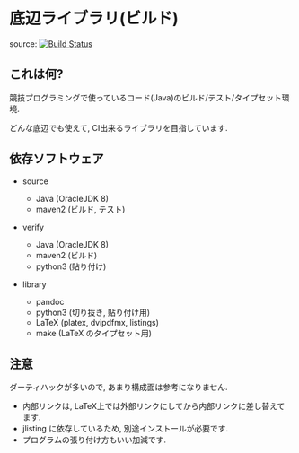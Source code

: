底辺ライブラリ(ビルド)
==============================
source: [![Build Status](https://travis-ci.org/monyone/library_pandoc.svg?branch=master)](https://travis-ci.org/monyone/library_pandoc)

これは何?
---------

競技プログラミングで使っているコード(Java)のビルド/テスト/タイプセット環境.

どんな底辺でも使えて, CI出来るライブラリを目指しています.

依存ソフトウェア
----------------
+ source
  + Java (OracleJDK 8)
  + maven2 (ビルド, テスト)

+ verify
  + Java (OracleJDK 8)
  + maven2 (ビルド)
  + python3 (貼り付け)

+ library
  + pandoc
  + python3 (切り抜き, 貼り付け用)
  + LaTeX (platex, dvipdfmx, listings)
  + make (LaTeX のタイプセット用)

注意
----
ダーティハックが多いので, あまり構成面は参考になりません.

+ 内部リンクは, LaTeX上では外部リンクにしてから内部リンクに差し替えてます.
+ jlisting に依存しているため, 別途インストールが必要です.
+ プログラムの張り付け方もいい加減です.
